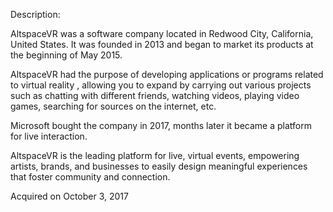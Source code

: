 Description:

AltspaceVR was a software company located in Redwood City, California, United States. It was founded in 2013 and began to market its products at the beginning of May 2015. 

AltspaceVR had the purpose of developing applications or programs related to virtual reality , allowing you to expand by carrying out various projects such as chatting with different friends, watching videos, playing video games, searching for sources on the internet, etc. 

Microsoft bought the company in 2017, months later it became a platform for live interaction.

AltspaceVR is the leading platform for live, virtual events, empowering artists, brands, and businesses to easily design meaningful experiences that foster community and connection.

Acquired on October 3, 2017